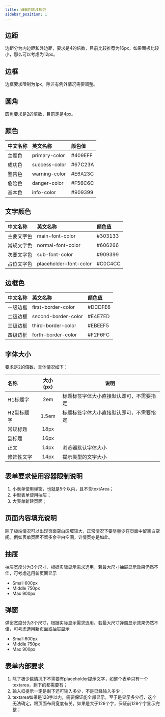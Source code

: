 ```yaml
---
title: WEB前端UI规范
sidebar_position: 1
---
```


## 边距
边距分为内边距和外边距，要求是4的倍数，目前比较推荐为16px，如果面板比较小，那么可以考虑为12px。

## 边框
边框要求限制为1px，除非有例外情况需要调整。

## 圆角
圆角要求是2的倍数，目前定是4px。

## 颜色

| 中文名称 | 英文名称 | 颜色值 |
|:---|:---|:---|
| 主题色 | primary-color  | #409EFF  |
| 成功色 | success-color | #67C23A |
| 警告色 | warning-color | #E6A23C |
| 危险色 | danger-color | #F56C6C |
| 基本色 | info-color | #909399 |


## 文字颜色

| 中文名称 | 英文名称 | 颜色值 |
|:---|:---|:---|
| 主要文字色  | main-font-color | #303133  |
| 常规文字色 | normal-font-color | #606266  |
| 次要文字色 | sub-font-color | #909399  |
| 占位文字色 | placeholder-font-color | #C0C4CC  |

## 边框色

| 中文名称 | 英文名称 | 颜色值 |
|:--- |:---|:---|
| 一级边框  | first-border-color | #DCDFE6  |
| 二级边框 | second-border-color | #E4E7ED  |
| 三级边框 | third-border-color | #EBEEF5  |
| 四级边框 | forth-border-color | #F2F6FC  |


## 字体大小

要求是2的倍数，具体情况如下：

| 名称 | 大小(px) | 说明 |
|:---|:---:|---|
| H1标题字 | 2em | 标题标签字体大小直接默认即可，不需要指定 |
| H2副标题字 | 1.5em | 标题标签字体大小直接默认即可，不需要指定 |
| 常规标题 | 18px |  |
| 副标题 | 16px |  |
| 正文 | 14px | 浏览器默认字体大小 |
| 修饰性文字 | 14px | 提示类型的文字大小 |

## 表单要求使用容器限制说明

1. 小表单使用弹窗，也就是5个以内，且不含textArea；
2. 中型表单使用抽屉；
3. 大表单新建页面；

## 页面内容填充说明
除了极端情况可以出现页面空白区域较大，正常情况下要尽量少在页面中留空白空间。例如表单页面不留多余空白空间，详情页亦是如此。

## 抽屉
抽屉宽度分为3个尺寸，根据实际显示需求选用，若最大尺寸抽屉显示效果仍然不佳，可考虑选用新页面显示
- Small 600px
- Middle 750px
- Max 900px

## 弹窗
弹窗宽度分为3个尺寸，根据实际显示需求选用，若最大尺寸弹窗显示效果仍然不佳，可考虑选用新页面或抽屉显示
- Small 600px
- Middle 750px
- Max 900px

## 表单内部要求
1. 除了极少数情况下不需要有placeholder提示文字，如整个表单只有一个textarea，剩下的都需要有；
2. 输入框提示一定是剩下还可输入多少，不是已经输入多少；
3. textarea如果是128字以内，需要保证能全部显示，至于是显示多少行，这个无法确定，跟页面布局宽度有关。如果是大于128个字，保证前128个字显示完整；